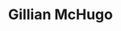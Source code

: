 ---
# Display name
title: Gillian McHugo

# Is this the primary user of the site?
superuser: true

# Role/position/tagline
role:

# Organizations/Affiliations to show in About widget
organizations:
- name:
  url:

# Short bio (displayed in user profile at end of posts)
bio:

# Interests to show in About widget
interests:

# Education to show in About widget
education:
  courses:

# Social/Academic Networking
# For available icons, see: https://wowchemy.com/docs/getting-started/page-builder/#icons
#   For an email link, use "fas" icon pack, "envelope" icon, and a link in the
#   form "mailto:your-email@example.com" or "/#contact" for contact widget.
social:

# Link to a PDF of your resume/CV.
# To use: copy your resume to `static/uploads/resume.pdf`, enable `ai` icons in `params.toml`, 
# and uncomment the lines below.
# - icon: cv
#   icon_pack: ai
#   link: uploads/resume.pdf

# Enter email to display Gravatar (if Gravatar enabled in Config)
email: ""

# Highlight the author in author lists? (true/false)
highlight_name: true
---